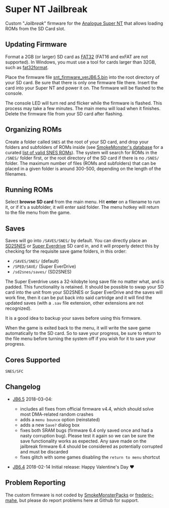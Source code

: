 # Super NT Jailbreak

Custom "*Jailbreak*" firmware for the [Analogue Super
NT](https://www.analogue.co/pages/super-nt/) that allows loading ROMs
from the SD Card slot.

## Updating Firmware 

Format a 2GB (or larger) SD card as
[FAT32](https://en.wikipedia.org/wiki/FAT32) (FAT16 and exFAT are not
supported). In Windows, you must use a tool for cards larger than
32GB, such as
[fat32format](http://www.ridgecrop.demon.co.uk/index.htm?guiformat.htm).

Place the firmware file
[snt_firmware_verJB6.5.bin](https://github.com/SmokeMonsterPacks/Super-NT-Jailbreak/releases/download/v6.5/snt_firmware_verJB6.5.bin)
into the root directory of your SD card.  Be sure that there is only
one firmware file there.  Insert the card into your Super NT and power
it on. The firmware will be flashed to the console.

The console LED will turn red and flicker while the firmware is flashed.
This process may take a few minutes.  The main menu will load when it 
finishes.  Delete the firmware file from your SD card after flashing.

## Organizing ROMs

Create a folder called `SNES` at the root of your SD card, and drop
your folders and subfolders of ROMs inside (see [SmokeMonster's
database](https://github.com/SmokeMonsterPacks/EverDrive-Packs-Lists-Database)
for a curated [list of valid SNES
ROMs](https://github.com/SmokeMonsterPacks/EverDrive-Packs-Lists-Database/raw/master/EverDrive%20Pack%20SMDBs/Super%20EverDrive%20%26%20SD2SNES%20SMDB.txt)).
The system will search for ROMs in the `/SNES/` folder first, or the
root directory of the SD card if there is no `/SNES/` folder.  The
maximum number of files (ROMs and subfolders) that can be placed in a
given folder is around 300-500, depending on the length of the
filenames.

## Running ROMs

Select **browse SD card** from the main menu.  Hit **enter** on a
filename to run it, or if it's a subfolder, it will enter said folder.
The menu hotkey will return to the file menu from the game.

## Saves

Saves will go into `/SAVES/SNES/` by default.  You can directly place
an [SD2SNES](http://sd2snes.de/) or [Super
Everdrive](https://krikzz.com/store/home/13-super-everdrive-v2.html)
SD card in, and it will properly detect this by checking for the
requisite save game folders, in this order:

- `/SAVES/SNES/` (default)
- `/SPED/SAVE/` (Super EverDrive)
- `/sd2snes/saves/` (SD2SNES)

The Super Everdrive uses a 32-kilobyte long save file no matter what,
and is padded.  This functionality is retained.  It should be possible
to swap your SD card into the unit from your SD2SNES or Super
EverDrive and the saves will work fine, then it can be put back into
said cartridge and it will find the updated saves (with a `.sav` file
extension, other extensions are not recognized).

It is a good idea to backup your saves before using this firmware.

When the game is exited back to the menu, it will write the save game
automatically to the SD card.  So to save your progress, be sure to
return to the file menu before turning the system off if you wish for
it to save your progress.

## Cores Supported

`SNES/SFC`

## Changelog

- [JB6.5](https://github.com/SmokeMonsterPacks/Super-NT-Jailbreak/releases/download/v6.5/snt_firmware_verJB6.5.bin) 2018-03-04:
  - includes all fixes from official firmware v4.4, which should
    solve most DMA-related random crashes
  - adds a `menu bounce` option (reinstated)
  - adds a new `Save?` dialog box
  - fixes both SRAM bugs (firmware 6.4 only saved once and had a nasty
    corruption bug). Please test it again so we can be sure the save
    functionality works as expected. Any save made on the jailbreak
    firmware 6.4 should be considered as potentially corrupted and
    must be discarded
  - fixes glitch with some games disabling the `return to menu`
    shortcut
    
- [JB6.4](https://github.com/SmokeMonsterPacks/Super-NT-Jailbreak/releases/download/v6.4/snt_firmware_verJB6.4.bin) 2018-02-14 Initial release: Happy Valentine's Day :heart:

## Problem Reporting

The custom firmware is not coded by [SmokeMonsterPacks](https://github.com/SmokeMonsterPacks)
or [frederic-mahe](https://github.com/frederic-mahe), but please 
do report problems here at Github for support.
